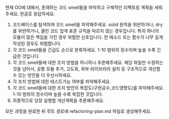 현재 OO에 대해서, 존재하는 코드 smell들을 파악하고 구체적인 리팩토링 계획을 세워주세요. 한글로 응답하세요.

1. 코드베이스를 탐색하며 코드 smell을 파악해주세요. solid 원칙을 위반하거나, dry를 위반하거나, 클린 코드 업계 표준 규칙을 따르지 않는 경우입니다. 특히 하나의 모듈이 많은 책임을 가진 경우 위험한 신호입니다. 한 메소드 또는 함수가 너무 길게 작성된 경우도 위험합니다.
2. 각 코드 smell들을 긴급도 순으로 분류하세요. 1-10 범위의 정수이며 높을 수록 긴급한 것입니다.
3. 각 코드 smell들에 대한 조치 방법을 하나하나 추론해주세요. 해당 파일만 수정하는 것을 넘어서, 공통 모듈 추가, 고도화, 외부 라이브러리 설치 등 구조적으로 개선할 수 있는 방안을 더 우선시하세요.
4. 각 조치 방법에 대한 테스트가능 여부를 파악해주세요.
5. 각 코드 smell들에 대한 조치 방안의 복잡도(구현공수,코드영향도)를 파악해주세요. 1-10 범위의 정수이며 높을 수록 복잡한 것입니다.
6. 최종적으로 당장 실행할 개선계획을 추론해주세요.

모든 과정을 완료한 뒤 루트 경로에 refactoring-plan.md 파일로 생성해주세요.
